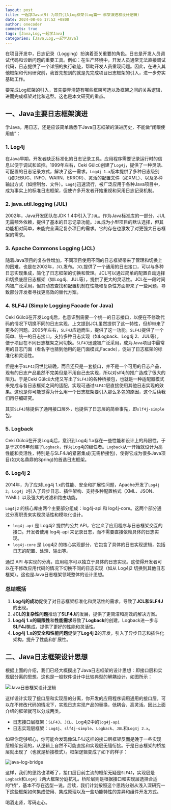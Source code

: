 ```yaml
---
layout: post
title: 一起学Java(9)-为项目引入Log框架(Log篇一-框架演进和设计逻辑)
date: 2024-08-05 17:52 +0800
author: onecoder
comments: true
tags: [Java,Log,一起学Java]
categories: [Java,Log,一起学Java]
---
```

在项目开发中，日志记录（Logging）扮演着至关重要的角色。日志是开发人员调试代码和诊断问题的重要工具。例如：在生产环境中，开发人员通常无法直接调试代码，日志提供了一个详细的执行轨迹，帮助开发人员重现问题。因此，在进入其他框架和代码研究前，我首先想到的就是先完成项目日志框架的引入，进一步夯实基础工作。

要完成Log框架的引入，首先要弄清楚有哪些框架可选以及框架之间的关系逻辑，进而完成框架对比和选型。这也是本文研究的重点。

<!--more-->

## 一、Java主要日志框架演进

学Java，用日志，还是应该简单熟悉下Java日志框架的演进历史，不能做“闭眼使用族”：

### 1. Log4j

在Java早期，开发者缺乏标准化的日志记录工具。应用程序需要记录运行时的信息以便于调试和监控。1999年左右，Ceki Gülcü创建了`Log4j`，提供了一种灵活、可配置的日志记录方式，解决了这一需求。`Log4j 1.x`版本提供了多种日志级别（如DEBUG、INFO、WARN、ERROR）、灵活的配置文件（如XML）、以及多种输出方式（如控制台、文件）。`Log4j`迅速流行，被广泛应用于各种Java项目中，成为事实上的标准日志框架，促使许多开发者开始重视和采用日志记录机制。

### 2. java.util.logging (JUL)

2002年，Java开发团队在JDK 1.4中引入了`JUL`。作为Java标准库的一部分，JUL无需额外依赖，提供了基本的日志记录功能。`JUL`成为小型项目的默认选择，但其功能相对简单，未能完全满足复杂项目的需求。它的存在也激发了对更强大日志框架的需求。

### 3. Apache Commons Logging (JCL)

随着Java项目的复杂性增加，不同项目使用不同的日志框架带来了管理和切换上的困难。也是在2002年，`JCL`发布。`JCL`提供了一个通用的日志接口，可以与多种日志实现集成，简化了日志框架的切换和管理。JCL可以通过简单的配置自动选择和切换底层日志框架（如Log4j、JUL等），提供了更大的灵活性。JCL在一段时间内被广泛采用，但其动态查找和配置机制在性能和复杂性方面带来了一些问题，导致部分开发者寻找更高效的替代方案。

### 4. SLF4J (Simple Logging Facade for Java)

Ceki Gülcü在开发Log4j后，也意识到需要一个统一的日志接口，以便在不修改代码的情况下切换不同的日志实现，上文提到JCL虽然提供了这一特性，但却带来了更多的问题。2005年左右，`SLF4J`应运而生，提供了这一功能。`SLF4J`提供了一个简单、统一的日志接口，支持多种日志实现（如Logback、Log4j 2、JUL等），便于项目在不同日志框架之间切换。`SLF4J`迅速被广泛采用，成为Java项目中最常用的日志门面（看名字也猜到他用的是门面模式,Facade），促进了日志框架的标准化和灵活性。

但是由于`SLF4J`问世比较晚，而且还只是一套接口，并不是一个可用的日志产品，现有的日志产品虽然不完美但是不用自己去实现，所以对slf4j的推广造成了很大的阻力。于是Ceki Gülcü大佬又写出了`SLF4J`的各种桥接包，也就是一种适配器模式来完成与各日志框架之间的适配，实现可通过`SLF4J`层直接使用其他日志实现的效果。这也是你可能觉得为什么用一个日志框架要引入那么多包的原因，这个后续我们再仔细研究。

其实`SLF4J`除提供了通用接口层外，也提供了日志层的简单事先，即`slf4j-simple`包。

### 5. Logback

Ceki Gülcü在开发Log4j后，意识到Log4j 1.x存在一些性能和设计上的局限性，于是于2006年创建了`Logback`，作为Log4j的继任者。`Logback`从一开始就设计为高性能和灵活性，特别是与SLF4J的紧密集成(无需桥接包)，使得它成为很多Java项目(如大名鼎鼎的Spring)的首选日志框架。

### 6. Log4j 2

2014年，为了应对Log4j 1.x的性能、安全和扩展性问题，Apache开发了`Log4j 2`。`Log4j 2`引入了异步日志、插件架构、支持多种配置格式（XML、JSON、YAML）以及强大的过滤和路由功能。

`Log4j2` 的核心库由两个主要部分组成：log4j-api 和 log4j-core。这两个部分通过分离职责来实现灵活性和模块化设计。

- `log4j-api` 是 Log4j2 提供的公共 API，它定义了应用程序与日志框架交互的接口。开发者使用 log4j-api 来记录日志，而不需要直接依赖具体的日志实现。
- `log4j-core` 是 Log4j2 的核心实现部分，它包含了具体的日志实现逻辑，包括日志的配置、处理、输出等。
  
通过 API 与实现的分离，应用程序可以独立于具体的日志实现。这使得开发者可以在不修改应用代码的情况下切换不同的日志实现（如从 Log4j2 切换到其他日志框架）。这也是Java日志框架领域整体的设计思想。

### 总结概括

1. **Log4j的成功**促使了对日志框架标准化和灵活性的需求，导致了**JCL和SLF4J**的出现。
2. **JCL的复杂性问题**推动了**SLF4J**的发展，提供了更简洁和高效的解决方案。
3. **Log4j 1.x的局限性**和**性能需求**导致了**Logback**的创建，Logback进一步与**SLF4J**集成，提供了更好的性能和灵活性。
4. **Log4j 1.x的安全和性能问题**促使了**Log4j 2**的开发，引入了异步日志和插件化架构，提升了性能和扩展性。

## 二、Java日志框架设计思想

根据上面的介绍，我们已经大概摸出了Java日志框架的设计思想：即接口层和实现层分离的思想。这也是一般软件设计中比较典型的解耦设计，如图所示：

![Java日志框架设计逻辑](/images/post/java-go-9/java-log-1.svg)

这样设计实现了接口层和实现层的分离，你开发的应用程序调用通用的接口层，可以在不修改代码的情况下，实现日志实现产品的替换，低耦合、高灵活。因此上面介绍的框架就可以分成两类。

- 日志接口层框架：`SLF4J`、`JCL`、Log4j2中的`log4j-api`
- 日志实现层框架：`Log4j`、`slf4j-simple`、`Logback`、`JUL`和`Log4j 2.x`。

如果你足够细心，你可能会发现像SLF4J这样的接口层框架反而是晚于一些实现层框架出现的，从逻辑上自然不可能直接和实现层无缝衔接。于是日志框架的桥接层就出现了（也就是桥接模式）。框架逻辑变成了如下的样子：

![java-log-bridge](/images/post/java-go-9/java-log-bridge.svg)

这样，我们的思路也清晰了，接口层目前主流的框架无疑是`SLF4J`，实现层是`Logback`和`Log4j 2`两大框架分庭抗礼。桥阶层则是根据接口和实现层选择合适的“桥”，基本不存在选型一说。后续，我们计划按照这个思路分别从浅入深研究一下这些框架如何集成使用、集成原理以及一些功能特性的差异和组件开发方式。

喝酒走肾，写码走心。